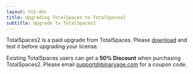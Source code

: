 ```yaml
---
layout: ts2-doc
title: Upgrading TotalSpaces to TotalSpaces2
subtitle: Upgrade to TotalSpaces2
---
```


TotalSpaces2 is a paid upgrade from TotalSpaces. Please [download](http://downloads.binaryage.com/TotalSpaces2-2.3.9.dmg) and test it before upgrading your license.

Existing TotalSpaces users can get a **50% Discount** when purchasing TotalSpaces2.  Please email [support@binaryage.com](mailto:support@binaryage.com?subject=TotalSpaces%20Upgrade) for a coupon code.